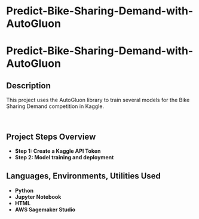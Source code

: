# Predict-Bike-Sharing-Demand-with-AutoGluon

<h1> Predict-Bike-Sharing-Demand-with-AutoGluon  </h1>


<h2>Description</h2>

This project  uses the AutoGluon library to train several models for the Bike Sharing Demand competition in Kaggle.  
 
<br />


<h2> Project Steps Overview </h2>

- <b> Step 1:  Create a Kaggle API Token </b> 
- <b> Step 2: Model training and deployment </b>

<h2>Languages, Environments, Utilities Used</h2>

- <b> Python </b> 
- <b> Jupyter Notebook </b>
- <b> HTML </b> 
- <b> AWS Sagemaker Studio </b>
 


<!--
 ```diff
- text in red
+ text in green
! text in orange
# text in gray
@@ text in purple (and bold)@@
```
--!>
